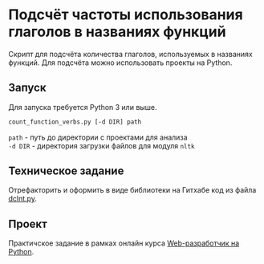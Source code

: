 # Подсчёт частоты использования глаголов в названиях функций

Скрипт для подсчёта количества глаголов, используемых в названиях функций. 
Для подсчёта можно использовать проекты на Python.


## Запуск
Для запуска требуется Python 3 или выше.
```bash
count_function_verbs.py [-d DIR] path
```
`path` - путь до директории с проектами для анализа  
`-d DIR` - директория загрузки файлов для модуля `nltk`


## Техническое задание

Отрефакторить и оформить в виде библиотеки на Гитхабе код из файла 
[dclnt.py](dclnt.py).


## Проект

Практичское задание в рамках онлайн курса 
[Web-разработчик на Python](https://otus.ru/lessons/webpython/).
